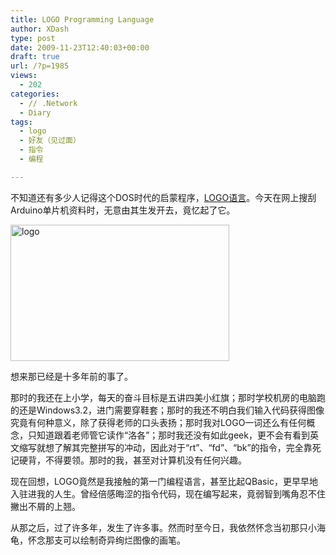 ```yaml
---
title: LOGO Programming Language
author: XDash
type: post
date: 2009-11-23T12:40:03+00:00
draft: true
url: /?p=1985
views:
  - 202
categories:
  - // .Network
  - Diary
tags:
  - logo
  - 好友（见过面）
  - 指令
  - 编程

---
```

不知道还有多少人记得这个DOS时代的启蒙程序，<a href="http://zh.wikipedia.org/wiki/Logo%E8%AF%AD%E8%A8%80" target="_blank">LOGO语言</a>。今天在网上搜刮Arduino单片机资料时，无意由其生发开去，竟忆起了它。

<img loading="lazy" decoding="async" class="alignnone size-full wp-image-1984" title="logo" src="http://www.fanbing.net/wp-content/uploads/2009/11/dreamtime.jpg" alt="logo" width="350" height="218" srcset="http://xdash.one/wp-content/uploads/2009/11/dreamtime.jpg 500w, http://xdash.one/wp-content/uploads/2009/11/dreamtime-300x187.jpg 300w" sizes="(max-width: 350px) 100vw, 350px" /> 

想来那已经是十多年前的事了。

那时的我还在上小学，每天的奋斗目标是五讲四美小红旗；那时学校机房的电脑跑的还是Windows3.2，进门需要穿鞋套；那时的我还不明白我们输入代码获得图像究竟有何种意义，除了获得老师的口头表扬；那时我对LOGO一词还么有任何概念，只知道跟着老师管它读作“洛各”；那时我还没有如此geek，更不会有看到英文缩写就想了解其完整拼写的冲动，因此对于“rt”、“fd”、“bk”的指令，完全靠死记硬背，不得要领。那时的我，甚至对计算机没有任何兴趣。

<!--more-->

现在回想，LOGO竟然是我接触的第一门编程语言，甚至比起QBasic，更早早地入驻进我的人生。曾经倍感晦涩的指令代码，现在编写起来，竟弱智到嘴角忍不住撇出不屑的上翘。

从那之后，过了许多年，发生了许多事。然而时至今日，我依然怀念当初那只小海龟，怀念那支可以绘制奇异绚烂图像的画笔。
